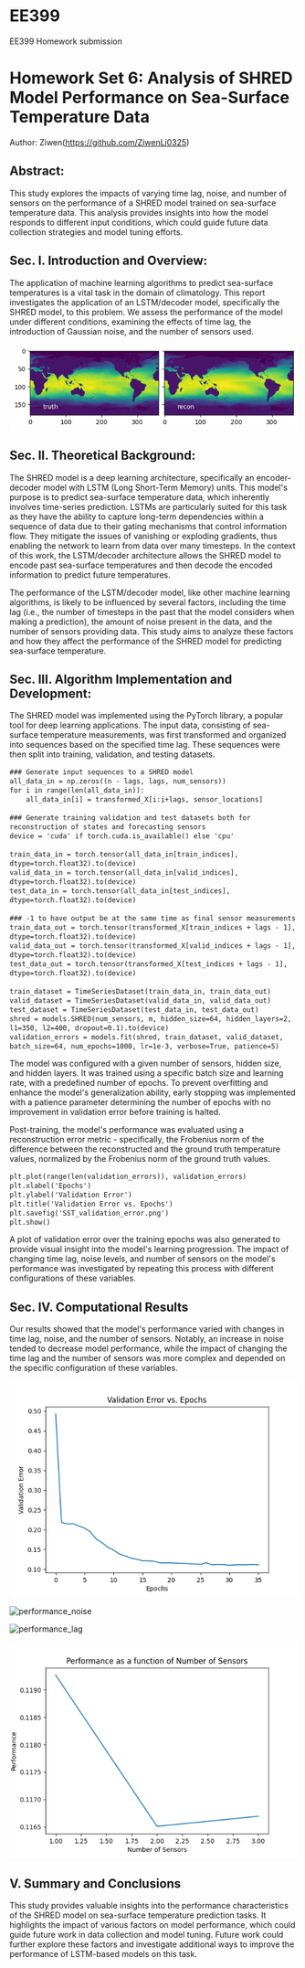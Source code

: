 # EE399
EE399 Homework submission
# Homework Set 6: Analysis of SHRED Model Performance on Sea-Surface Temperature Data

Author: Ziwen(https://github.com/ZiwenLi0325)

## Abstract:
This study explores the impacts of varying time lag, noise, and number of sensors on the performance of a SHRED model trained on sea-surface temperature data. This analysis provides insights into how the model responds to different input conditions, which could guide future data collection strategies and model tuning efforts.


## Sec. I. Introduction and Overview:
The application of machine learning algorithms to predict sea-surface temperatures is a vital task in the domain of climatology. This report investigates the application of an LSTM/decoder model, specifically the SHRED model, to this problem. We assess the performance of the model under different conditions, examining the effects of time lag, the introduction of Gaussian noise, and the number of sensors used.

![recon](recon.png "Reconstruction image of SST")


## Sec. II. Theoretical Background:
The SHRED model is a deep learning architecture, specifically an encoder-decoder model with LSTM (Long Short-Term Memory) units. This model's purpose is to predict sea-surface temperature data, which inherently involves time-series prediction. LSTMs are particularly suited for this task as they have the ability to capture long-term dependencies within a sequence of data due to their gating mechanisms that control information flow. They mitigate the issues of vanishing or exploding gradients, thus enabling the network to learn from data over many timesteps. In the context of this work, the LSTM/decoder architecture allows the SHRED model to encode past sea-surface temperatures and then decode the encoded information to predict future temperatures.

The performance of the LSTM/decoder model, like other machine learning algorithms, is likely to be influenced by several factors, including the time lag (i.e., the number of timesteps in the past that the model considers when making a prediction), the amount of noise present in the data, and the number of sensors providing data. This study aims to analyze these factors and how they affect the performance of the SHRED model for predicting sea-surface temperature.

## Sec. III. Algorithm Implementation and Development:
The SHRED model was implemented using the PyTorch library, a popular tool for deep learning applications. The input data, consisting of sea-surface temperature measurements, was first transformed and organized into sequences based on the specified time lag. These sequences were then split into training, validation, and testing datasets.
```
### Generate input sequences to a SHRED model
all_data_in = np.zeros((n - lags, lags, num_sensors))
for i in range(len(all_data_in)):
    all_data_in[i] = transformed_X[i:i+lags, sensor_locations]

### Generate training validation and test datasets both for reconstruction of states and forecasting sensors
device = 'cuda' if torch.cuda.is_available() else 'cpu'

train_data_in = torch.tensor(all_data_in[train_indices], dtype=torch.float32).to(device)
valid_data_in = torch.tensor(all_data_in[valid_indices], dtype=torch.float32).to(device)
test_data_in = torch.tensor(all_data_in[test_indices], dtype=torch.float32).to(device)

### -1 to have output be at the same time as final sensor measurements
train_data_out = torch.tensor(transformed_X[train_indices + lags - 1], dtype=torch.float32).to(device)
valid_data_out = torch.tensor(transformed_X[valid_indices + lags - 1], dtype=torch.float32).to(device)
test_data_out = torch.tensor(transformed_X[test_indices + lags - 1], dtype=torch.float32).to(device)

train_dataset = TimeSeriesDataset(train_data_in, train_data_out)
valid_dataset = TimeSeriesDataset(valid_data_in, valid_data_out)
test_dataset = TimeSeriesDataset(test_data_in, test_data_out)
shred = models.SHRED(num_sensors, m, hidden_size=64, hidden_layers=2, l1=350, l2=400, dropout=0.1).to(device)
validation_errors = models.fit(shred, train_dataset, valid_dataset, batch_size=64, num_epochs=1000, lr=1e-3, verbose=True, patience=5)
```
The model was configured with a given number of sensors, hidden size, and hidden layers. It was trained using a specific batch size and learning rate, with a predefined number of epochs. To prevent overfitting and enhance the model's generalization ability, early stopping was implemented with a patience parameter determining the number of epochs with no improvement in validation error before training is halted.

Post-training, the model's performance was evaluated using a reconstruction error metric - specifically, the Frobenius norm of the difference between the reconstructed and the ground truth temperature values, normalized by the Frobenius norm of the ground truth values.
```
plt.plot(range(len(validation_errors)), validation_errors)
plt.xlabel('Epochs')
plt.ylabel('Validation Error')
plt.title('Validation Error vs. Epochs')
plt.savefig('SST_validation_error.png') 
plt.show()
```
A plot of validation error over the training epochs was also generated to provide visual insight into the model's learning progression. The impact of changing time lag, noise levels, and number of sensors on the model's performance was investigated by repeating this process with different configurations of these variables.

## Sec. IV. Computational Results

Our results showed that the model's performance varied with changes in time lag, noise, and the number of sensors. Notably, an increase in noise tended to decrease model performance, while the impact of changing the time lag and the number of sensors was more complex and depended on the specific configuration of these variables.

![validation_error](SST_validation_error.png "Validation error vs. epochs")

![performance_noise](performance_noise.png "Performance vs. noise")

![performance_lag](performance_lag.png "Performance vs. time lag")

![performance_Sensors](performance_Sensors.png "Performance vs. number of sensors")
## V. Summary and Conclusions

This study provides valuable insights into the performance characteristics of the SHRED model on sea-surface temperature prediction tasks. It highlights the impact of various factors on model performance, which could guide future work in data collection and model tuning. Future work could further explore these factors and investigate additional ways to improve the performance of LSTM-based models on this task.

